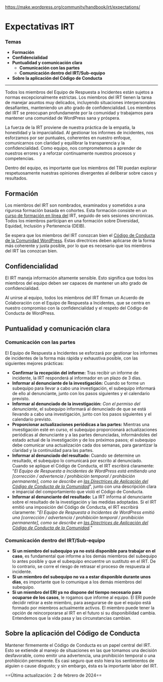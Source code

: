 https://make.wordpress.org/community/handbook/irt/expectations/

# Expectativas IRT

### Temas
- **Formación**
- **Confidencialidad**
- **Puntualidad y comunicación clara**
    - **Comunicación con las partes**
    - **Comunicación dentro del IRT/Sub-equipo**
- **Sobre la aplicación del Código de Conducta**

---

Todos los miembros del Equipo de Respuesta a Incidentes están sujetos a normas excepcionalmente estrictas. Los miembros del IRT tienen la tarea de manejar asuntos muy delicados, incluyendo situaciones interpersonales desafiantes, manteniendo un alto grado de confidencialidad. Los miembros del IRT se preocupan profundamente por la comunidad y trabajamos para mantener una comunidad de WordPress sana y próspera.

La fuerza de la IRT proviene de nuestra práctica de la empatía, la honestidad y la imparcialidad. Al gestionar los informes de incidentes, nos esforzamos por ser puntuales, coherentes en nuestro enfoque, comunicarnos con claridad y equilibrar la transparencia y la confidencialidad. Como equipo, nos comprometemos a aprender de nuestros errores y a reforzar continuamente nuestros procesos y competencias.

Dentro del equipo, es importante que los miembros del TRI puedan explorar respetuosamente nuestras opiniones divergentes al deliberar sobre casos y resultados.

## Formación

Los miembros del IRT son nombrados, examinados y sometidos a una rigurosa formación basada en cohortes. Esta formación consiste en un [curso de formación en línea del](https://learn.wordpress.org/course/incident-response-team-training/) IRT, seguido de seis sesiones sincrónicas. Todos los miembros participan en una formación sobre Diversidad, Equidad, Inclusión y Pertenencia (DEIB).

Se espera que los miembros del IRT conozcan bien el [Código de Conducta de la Comunidad WordPress](https://make.wordpress.org/handbook/community-code-of-conduct/). Estas directrices deben aplicarse de la forma más coherente y justa posible, por lo que es necesario que los miembros del IRT las conozcan bien.

## Confidencialidad

El IRT maneja información altamente sensible. Esto significa que todos los miembros del equipo deben ser capaces de mantener un alto grado de confidencialidad.

Al unirse al equipo, todos los miembros del IRT firman un Acuerdo de Colaboración con el Equipo de Respuesta a Incidentes, que se centra en nuestro compromiso con la confidencialidad y el respeto del Código de Conducta de WordPress.

## Puntualidad y comunicación clara

### Comunicación con las partes

El Equipo de Respuesta a Incidentes se esforzará por gestionar los informes de incidentes de la forma más rápida y exhaustiva posible, con las siguientes mejores prácticas:

- **Confirmar la recepción del informe:** Tras recibir un informe de incidente, la IRT responderá al informador en un plazo de 3 días.
- **Informar al denunciante de la investigación:** Cuando se forme un subequipo para llevar a cabo una investigación, el subequipo informará de ello al denunciante, junto con los pasos siguientes y el calendario previsto.
- **Informar al denunciado de la investigación:** _Con el permiso del denunciante_, el subequipo informará al denunciado de que se está llevando a cabo una investigación, junto con los pasos siguientes y el calendario previsto.
- **Proporcionar actualizaciones periódicas a las partes:** Mientras una investigación esté en curso, el subequipo proporcionará actualizaciones periódicas al denunciante y a las partes denunciadas, informándoles del estado actual de la investigación y de los próximos pasos; el subequipo debe comunicar una actualización cada dos semanas, para garantizar la claridad y la continuidad para las partes.
- **Informar al denunciado del resultado:** Cuando se determine un resultado, el subequipo lo comunicará por escrito al denunciado. Cuando se aplique el Código de Conducta, el IRT escribirá claramente: "_El Equipo de Respuesta a Incidentes de WordPress está emitiendo una [corrección / advertencia / prohibición temporal / prohibición permanente], como se describe en [las Directrices de Aplicación del Código de Conducta de la Comunidad](https://make.wordpress.org/handbook/community-code-of-conduct/#enforcement)_", junto con una descripción clara e imparcial del comportamiento que violó el Código de Conducta.
- **Informar al denunciante del resultado:** La IRT informa al denunciante sobre el resultado de la investigación y las medidas adoptadas. Si el IRT emitió una imposición del Código de Conducta, el IRT escribirá claramente: "_El Equipo de Respuesta a Incidentes de WordPress emitió una [corrección / advertencia / prohibición temporal / prohibición permanente], como se describe en [las Directrices de Aplicación del Código de Conducta de la Comunidad](https://make.wordpress.org/handbook/community-code-of-conduct/#enforcement)._"

### Comunicación dentro del IRT/Sub-equipo

- **Si un miembro del subequipo ya no está disponible para trabajar en el caso**, es fundamental que informe a los demás miembros del subequipo lo antes posible y que el subequipo encuentre un sustituto en el IRT. De lo contrario, se corre el riesgo de retrasar el proceso de respuesta al incidente.
- **Si un miembro del subequipo no va a estar disponible durante unos días**, es importante que lo comunique a los demás miembros del subequipo.
- **Si un miembro del ERI ya no dispone del tiempo necesario para ocuparse de los casos**, le rogamos que informe al equipo. El ERI puede decidir retirar a este miembro, para asegurarse de que el equipo está formado por miembros actualmente activos. El miembro puede tener la opción de reincorporarse al IRT en el futuro si su disponibilidad cambia. Entendemos que la vida pasa y las circunstancias cambian.

## Sobre la aplicación del Código de Conducta

Mantener firmemente el Código de Conducta es un papel central del IRT. Esto se extiende al manejo de situaciones en las que tomamos una decisión desfavorable, como emitir una advertencia, una prohibición temporal o una prohibición permanente. Es casi seguro que esto hiera los sentimientos de alguien o cause disgusto; y sin embargo, ésta es la importante labor del IRT.

==Última actualización: 2 de febrero de 2024==